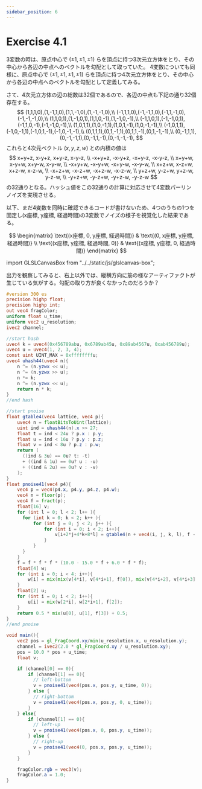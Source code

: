 ```yaml
---
sidebar_position: 6
---
```


# Exercise 4.1

3変数の時は、原点中心で $(\pm{1}, \pm{1}, \pm{1})$ らを頂点に持つ3次元立方体をとり、その中心から各辺の中点へのベクトルを勾配として取っていた。
4変数についても同様に、原点中心で $(\pm{1}, \pm{1}, \pm{1}, \pm{1})$ らを頂点に持つ4次元立方体をとり、その中心から各辺の中点へのベクトルを勾配として定義してみる。

さて、4次元立方体の辺の総数は32個であるので、各辺の中点も下記の通り32個存在する。
$$
(1,1,1,0),(1,-1,1,0),(1,1,-1,0),(1,-1,-1,0),\\
(-1,1,1,0),(-1,-1,1,0),(-1,1,-1,0),(-1,-1,-1,0),\\
(1,1,0,1),(1,-1,0,1),(1,1,0,-1),(1,-1,0,-1),\\
(-1,1,0,1),(-1,-1,0,1),(-1,1,0,-1),(-1,-1,0,-1),\\
(1,0,1,1),(1,0,-1,1),(1,0,1,-1),(1,0,-1,-1),\\
(-1,0,1,1),(-1,0,-1,1),(-1,0,1,-1),(-1,0,-1,-1),\\
(0,1,1,1),(0,1,-1,1),(0,1,1,-1),(0,1,-1,-1),\\
(0,-1,1,1),(0,-1,-1,1),(0,-1,1,-1),(0,-1,-1,-1),
$$
これらと4次元ベクトル $(x,y,z,w)$ との内積の値は
$$
x+y+z, x-y+z, x+y-z, x-y-z, \\
-x+y+z, -x-y+z, -x+y-z, -x-y-z, \\
x+y+w, x-y+w, x+y-w, x-y-w, \\
-x+y+w, -x-y+w, -x+y-w, -x-y-w, \\
x+z+w, x-z+w, x+z-w, x-z-w, \\
-x+z+w, -x-z+w, -x+z-w, -x-z-w, \\
y+z+w, y-z+w, y+z-w, y-z-w, \\
-y+z+w, -y-z+w, -y+z-w, -y-z-w
$$
の32通りとなる。ハッシュ値をこの32通りの計算に対応させて4変数パーリンノイズを実現させる。

以下、まだ4変数を同時に確認できるコードが書けないため、4つのうちの1つを固定し(x座標, y座標, 経過時間)の3変数でノイズの様子を視覚化した結果である。

$$
\begin{matrix}
\text{(x座標, 0, y座標, 経過時間)} & \text{(0, x座標, y座標, 経過時間)} \\
\text{(x座標, y座標, 経過時間, 0)} & \text{(x座標, y座標, 0, 経過時間)}
\end{matrix}
$$

import GLSLCanvasBox from "../../static/js/glslcanvas-box";

<GLSLCanvasBox
  baseUrl='/MathOfRealTimeGraphics-samples'  fragUrl='/frags/ch4/exercise_4_1.frag'
/>

出力を観察してみると、右上以外では、縦横方向に筋の様なアーティファクトが生じている気がする。勾配の取り方が良くなかったのだろうか？

```glsl showLineNumbers title="exercise_4_1.frag"
#version 300 es
precision highp float;
precision highp int;
out vec4 fragColor;
uniform float u_time;
uniform vec2 u_resolution;
ivec2 channel;

//start hash
uvec4 k = uvec4(0x456789abu, 0x6789ab45u, 0x89ab4567u, 0xab456789u);
uvec4 u = uvec4(1, 2, 3, 4);
const uint UINT_MAX = 0xffffffffu;
uvec4 uhash44(uvec4 n){
    n ^= (n.yzwx << u);
    n ^= (n.yzwx >> u);
    n *= k;
    n ^= (n.yzwx << u);
    return n * k;
}
//end hash

//start pnoise
float gtable4(vec4 lattice, vec4 p){
    uvec4 n = floatBitsToUint(lattice);
    uint ind = uhash44(n).x >> 27;
    float t = ind < 24u ? p.x : p.y;
    float u = ind < 16u ? p.y : p.z;
    float v = ind < 8u ? p.z : p.w;
    return (
      ((ind & 3u) == 0u? t: -t) 
      + ((ind & 1u) == 0u? u : -u)
      + ((ind & 2u) == 0u? v : -v)
    );
}
float pnoise41(vec4 p4){
    vec4 p = vec4(p4.x, p4.y, p4.z, p4.w);
    vec4 n = floor(p);
    vec4 f = fract(p);
    float[16] v;
    for (int l = 0; l < 2; l++ ){
      for (int k = 0; k < 2; k++ ){
          for (int j = 0; j < 2; j++ ){
              for (int i = 0; i < 2; i++){
                  v[i+2*j+4*k+8*l] = gtable4(n + vec4(i, j, k, l), f - vec4(i, j, k, l)) * 0.57735027; // 0.57735027 is 1/sqrt(3)
              }
          }
      }
    }
    f = f * f * f * (10.0 - 15.0 * f + 6.0 * f * f);
    float[4] w;
    for (int i = 0; i < 4; i++){
        w[i] = mix(mix(v[4*i], v[4*i+1], f[0]), mix(v[4*i+2], v[4*i+3], f[0]), f[1]);
    }
    float[2] u;
    for (int i = 0; i < 2; i++){
        u[i] = mix(w[2*i], w[2*i+1], f[2]);
    }
    return 0.5 * mix(u[0], u[1], f[3]) + 0.5;
}
//end pnoise

void main(){
    vec2 pos = gl_FragCoord.xy/min(u_resolution.x, u_resolution.y);
    channel = ivec2(2.0 * gl_FragCoord.xy / u_resolution.xy);
    pos = 10.0 * pos + u_time;
    float v;

    if (channel[0] == 0){
        if (channel[1] == 0){
          // left-bottom
          v = pnoise41(vec4(pos.x, pos.y, u_time, 0));  
        } else {
          // right-bottom
          v = pnoise41(vec4(pos.x, pos.y, 0, u_time));  
        }
    } else{
        if (channel[1] == 0){
          // left-up
          v = pnoise41(vec4(pos.x, 0, pos.y, u_time));  
        } else {
          // right-up
          v = pnoise41(vec4(0, pos.x, pos.y, u_time));  
        }
    }

    fragColor.rgb = vec3(v);
    fragColor.a = 1.0;
}
```
